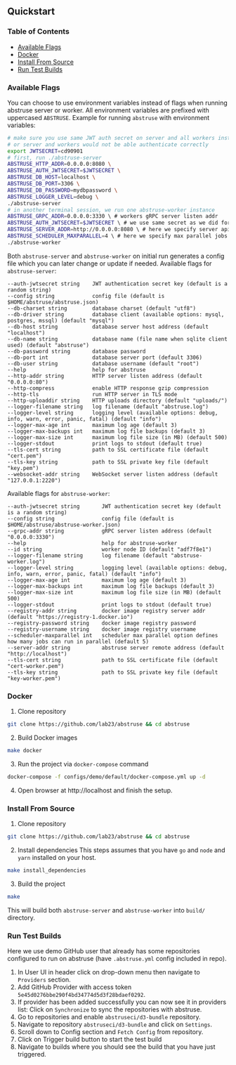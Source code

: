 ## Quickstart

### Table of Contents
* [Available Flags](#available-flags)
* [Docker](#docker)
* [Install From Source](#install-from-source)
* [Run Test Builds](#run-test-builds)

### Available Flags
You can choose to use environment variables instead of flags when running abstruse server or worker.
All environment variables are prefixed with uppercased `ABSTRUSE`.
Example for running `abstruse` with environment variables:

```sh
# make sure you use same JWT auth secret on server and all workers instances,
# or server and workers would not be able authenticate correctly
export JWTSECRET=cd90901
# first, run ./abstruse-server
ABSTRUSE_HTTP_ADDR=0.0.0.0:8080 \
ABSTRUSE_AUTH_JWTSECRET=$JWTSECRET \
ABSTRUSE_DB_HOST=localhost \
ABSTRUSE_DB_PORT=3306 \
ABSTRUSE_DB_PASSWORD=mydbpassword \
ABSTRUSE_LOGGER_LEVEL=debug \
./abstruse-server
# in another terminal session, we run one abstruse-worker instance
ABSTRUSE_GRPC_ADDR=0.0.0.0:3330 \ # workers gRPC server listen addr
ABSTRUSE_AUTH_JWTSECRET=$JWTSECRET \ # we use same secret as we did for server
ABSTRUSE_SERVER_ADDR=http://0.0.0.0:8080 \ # here we specify server api url
ABSTRUSE_SCHEDULER_MAXPARALLEL=4 \ # here we specify max parallel jobs that this worker can run
./abstruse-worker
```

Both `abstruse-server` and `abstruse-worker` on initial run generates a config file which you can later change or update if needed.
Available flags for `abstruse-server`:

```
--auth-jwtsecret string    JWT authentication secret key (default is a random string)
--config string            config file (default is $HOME/abstruse/abstruse.json)
--db-charset string        database charset (default "utf8")
--db-driver string         database client (available options: mysql, postgres, mssql) (default "mysql")
--db-host string           database server host address (default "localhost")
--db-name string           database name (file name when sqlite client used) (default "abstruse")
--db-password string       database password
--db-port int              database server port (default 3306)
--db-user string           database username (default "root")
--help                     help for abstruse
--http-addr string         HTTP server listen address (default "0.0.0.0:80")
--http-compress            enable HTTP response gzip compression
--http-tls                 run HTTP server in TLS mode
--http-uploaddir string    HTTP uploads directory (default "uploads/")
--logger-filename string   log filename (default "abstruse.log")
--logger-level string      logging level (available options: debug, info, warn, error, panic, fatal) (default "info")
--logger-max-age int       maximum log age (default 3)
--logger-max-backups int   maximum log file backups (default 3)
--logger-max-size int      maximum log file size (in MB) (default 500)
--logger-stdout            print logs to stdout (default true)
--tls-cert string          path to SSL certificate file (default "cert.pem")
--tls-key string           path to SSL private key file (default "key.pem")
--websocket-addr string    WebSocket server listen address (default "127.0.0.1:2220")
```
Available flags for `abstruse-worker`:
```
--auth-jwtsecret string       JWT authentication secret key (default is a random string)
--config string               config file (default is $HOME/abstruse/abstruse-worker.json)
--grpc-addr string            gRPC server listen address (default "0.0.0.0:3330")
--help                        help for abstruse-worker
--id string                   worker node ID (default "adf7f8e1")
--logger-filename string      log filename (default "abstruse-worker.log")
--logger-level string         logging level (available options: debug, info, warn, error, panic, fatal) (default "info")
--logger-max-age int          maximum log age (default 3)
--logger-max-backups int      maximum log file backups (default 3)
--logger-max-size int         maximum log file size (in MB) (default 500)
--logger-stdout               print logs to stdout (default true)
--registry-addr string        docker image registry server addr (default "https://registry-1.docker.io")
--registry-password string    docker image registry password
--registry-username string    docker image registry username
--scheduler-maxparallel int   scheduler max parallel option defines how many jobs can run in parallel (default 5)
--server-addr string          abstruse server remote address (default "http://localhost")
--tls-cert string             path to SSL certificate file (default "cert-worker.pem")
--tls-key string              path to SSL private key file (default "key-worker.pem")
```

### Docker

1. Clone repository
```sh
git clone https://github.com/lab23/abstruse && cd abstruse
```
2. Build Docker images
```sh
make docker
```
3. Run the project via `docker-compose` command
```sh
docker-compose -f configs/demo/default/docker-compose.yml up -d
```
4. Open browser at http://localhost and finish the setup.

### Install From Source

1. Clone repository
```sh
git clone https://github.com/lab23/abstruse && cd abstruse
```
2. Install dependencies
This steps assumes that you have `go` and `node` and `yarn` installed on your host.
```sh
make install_dependencies
```
3. Build the project
```sh
make
```
This will build both `abstruse-server` and `abstruse-worker` into `build/` directory.

### Run Test Builds

Here we use demo GitHub user that already has some repositories configured to run on abstruse (have `.abstruse.yml` config included in repo).

1. In User UI in header click on drop-down menu then navigate to `Providers` section.
2. Add GitHub Provider with access token `5e45d0276bbe290f4bd34774d5d3f28bdaef0292`.
3. If provider has been added successfully you can now see it in providers list:
Click on `Synchronize` to sync the repositories with abstruse.
4. Go to repositories and enable `abstruseci/d3-bundle` repository.
5. Navigate to repository `abstruseci/d3-bundle` and click on `Settings`.
6. Scroll down to Config section and `Fetch Config` from repository.
7. Click on Trigger build button to start the test build
8. Navigate to builds where you should see the build that you have just triggered.
